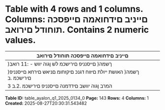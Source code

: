 # Table with 4 rows and 1 columns. Columns: םייניב םידחואמה םייפסכה תוחודל םירואב. Contains 2 numeric values.

| םייניב םידחואמה םייפסכה תוחודל םירואב |
|---|
| )ךשמה( םייסנניפ םירישכמ לש ןגוה יווש - :11 רואב |
| )ךשמה( האושת ייולת םיזוח דגנכ םיקזחומ םניאש םירחא םייסנניפ םירישכמ .ב |
| 3 המרב ןגוה יוושב םידדמנה םייסנניפ םירישכמ .2.ב |

**Table ID:** table_ayalon_q1_2025_0134_0
**Page:** 143
**Rows:** 4
**Columns:** 1
**Created:** 2025-08-27T20:30:31.543482
